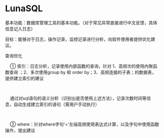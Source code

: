 # LunaSQL
<p>基本功能：数据库管理工具的基本功能。（对于常见异常直接进行中文反馈，具体信息记入日志）</p>

<p>目标：能够对于日志，操作记录，监控记录进行分析，向软件使用者提供优化建议。</p>

<p>
查询优化</p>
  <p>&nbsp;&nbsp;&nbsp;&nbsp;① 索引：日志分析，记录使用内嵌函数的查询，针对 1、高频次的使用内聚函数查询 ；2、多次使用group by 和 order by；3、高频连接的子表；的数据表，提供建立索引的建议</p><br>
     <p>&nbsp;&nbsp;&nbsp;&nbsp;通过对sql语句的语义分析（识别出是否使用上述方法），记录次数时间等信息，自动生成建立索引的语句（需用户手动执行）</p><br>
  <p>&nbsp;&nbsp;&nbsp;&nbsp;② where：针对where字句'='左端高频使用表达式计算，以及字句中使用函数操作，提出建议
</p>
